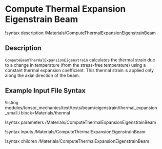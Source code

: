 # Compute Thermal Expansion Eigenstrain Beam

!syntax description /Materials/ComputeThermalExpansionEigenstrainBeam

## Description

`ComputeBeamThermalExpansionEigenstrain` calculates the thermal strain due to a change in temperature (from the stress-free temperature) using a constant thermal expansion coefficient. This thermal strain is applied only along the axial direction of the beam.

## Example Input File Syntax

!listing modules/tensor_mechanics/test/tests/beam/eigenstrain/thermal_expansion_small.i block=Materials/thermal

!syntax parameters /Materials/ComputeThermalExpansionEigenstrainBeam

!syntax inputs /Materials/ComputeThermalExpansionEigenstrainBeam

!syntax children /Materials/ComputeThermalExpansionEigenstrainBeam
